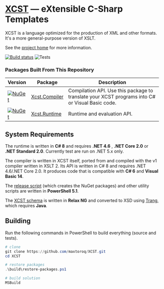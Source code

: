 ﻿[XCST] — eXtensible C-Sharp Templates
=====================================
XCST is a language optimized for the production of XML and other formats. It's a more general-purpose version of XSLT.

See the [project home][XCST] for more information.

[![Build status](https://ci.appveyor.com/api/projects/status/93bvxpo3x4bg2po8/branch/v2?svg=true)](https://ci.appveyor.com/project/maxtoroq/xcst/branch/v2) ![Tests](https://img.shields.io/appveyor/tests/maxtoroq/XCST/v2)

### Packages Built From This Repository

Version | Package | Description
------- | ------- | -----------
[![NuGet][Xcst.Compiler-badge]][Xcst.Compiler] | [Xcst.Compiler] | Compilation API. Use this package to translate your XCST programs into C# or Visual Basic code.
[![NuGet][Xcst.Runtime-badge]][Xcst.Runtime] | [Xcst.Runtime] | Runtime and evaluation API.

System Requirements
-------------------
The runtime is written in **C# 8** and requires **.NET 4.6** , **.NET Core 2.0** or **.NET Standard 2.0**. Currently test are run on .NET 5.x only.

The compiler is written in XCST itself, ported from and compiled with the v1 compiler written in XSLT 2. Its API is written in C# 8 and requires .NET 4.6/.NET Core 2.0. It produces code that is compatible with **C# 6** and **Visual Basic 14**.

The [release script](build/release.ps1) (which creates the NuGet packages) and other utility scripts are written in **PowerShell 5.1**.

The [XCST schema](schemas/xcst.rng) is written in **Relax NG** and converted to XSD using [Trang], which requires **Java**.

Building
--------
Run the following commands in PowerShell to build everything (source and tests).

```powershell
# clone
git clone https://github.com/maxtoroq/XCST.git
cd XCST

# restore packages
.\build\restore-packages.ps1

# build solution
MSBuild
```

[XCST]: https://maxtoroq.github.io/XCST/
[Xcst.Compiler]: https://www.nuget.org/packages/Xcst.Compiler
[Xcst.Runtime]: https://www.nuget.org/packages/Xcst.Runtime
[Xcst.Compiler-badge]: https://img.shields.io/nuget/v/Xcst.Compiler.svg
[Xcst.Runtime-badge]: https://img.shields.io/nuget/v/Xcst.Runtime.svg
[Saxon-HE]: http://saxon.sf.net/
[Trang]: https://github.com/relaxng/jing-trang
